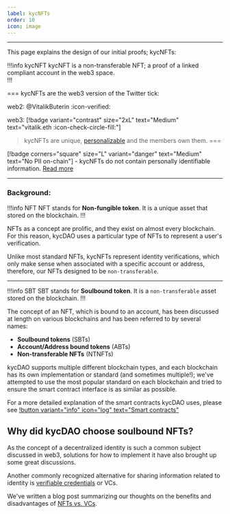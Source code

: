 ```yaml
---
label: kycNFTs
order: 10
icon: image
---
```

---
This page explains the design of our initial proofs; kycNFTs: 

!!!info kycNFT
kycNFT is a non-transferable NFT; a proof of a linked compliant account in the web3 space.  
!!!

=== kycNFTs are the web3 version of the Twitter tick:

web2:      @VitalikButerin :icon-verified: 

web3:      [!badge variant="contrast" size="2xL" text="Medium" text="vitalik.eth :icon-check-circle-fill:"] 

>kycNFTs are unique, [personalizable](/learn/NFT/NFT_art.md) and the members own them.
===


[!badge  corners="square" size="L" variant="danger" text="Medium" text="No PII on-chain"] - kycNFTs do not contain personally identifiable information. [Read more](/concepts/nft/nft_metadata.md)

---

### Background: 

!!!info NFT
NFT stands for **Non-fungible token**. It is a unique asset that stored on the blockchain.
!!!

NFTs as a concept are prolific, and they exist on almost every blockchain. For this reason, kycDAO uses a particular type of NFTs to represent a user's verification.

Unlike most standard NFTs, kycNFTs represent identity verifications, which only make sense when associated with a specific account or address, therefore, our NFTs designed to be `non-transferable`.

--- 
!!!info SBT 
SBT stands for **Soulbound token**. It is a `non-transferable` asset stored on the blockchain.
!!! 

The concept of an NFT, which is bound to an account, has been discussed at length on various blockchains and has been referred to by several names:

- **Soulbound tokens** (SBTs)
- **Account/Address bound tokens** (ABTs)
- **Non-transferable NFTs** (NTNFTs)

kycDAO supports multiple different blockchain types, and each blockchain has its own implementation or standard (and sometimes multiple!); we've attempted to use the most popular standard on each blockchain and tried to ensure the smart contract interface is as similar as possible.

For a more detailed explanation of the smart contracts kycDAO uses, please see [!button variant="info" icon="log" text="Smart contracts"](buidl)





## Why did kycDAO choose soulbound NFTs?

As the concept of a decentralized identity is such a common subject discussed in web3, solutions for how to implement it have also brought up some great discussions.

Another commonly recognized alternative for sharing information related to identity is [verifiable credentials](https://www.w3.org/TR/vc-data-model/) or VCs.

We've written a blog post summarizing our thoughts on the benefits and disadvantages of [NFTs vs. VCs](https://blog.kycdao.xyz/nft_vs_vc/).